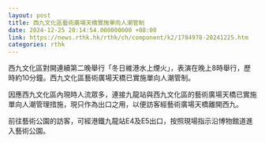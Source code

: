 ```yaml
---
layout: post
title: 西九文化區藝術廣場天橋實施單向人潮管制
date: 2024-12-25 20:14:54.000000000 +08:00
link: https://news.rthk.hk/rthk/ch/component/k2/1784978-20241225.htm
categories: rthk
---
```


西九文化區對開連續第二晚舉行「冬日維港水上煙火」，表演在晚上8時舉行，歷時約10分鐘。西九文化區藝術廣場天橋已實施單向人潮管制。

因應西九文化區內現時人流眾多，連接九龍站與西九文化區的藝術廣場天橋已實施單向人潮管理措施，現只作為出口之用，以便訪客經藝術廣場天橋離開西九。

前往藝術公園的訪客，可經港鐵九龍站E4及E5出口，按照現場指示沿博物館道進入藝術公園。
